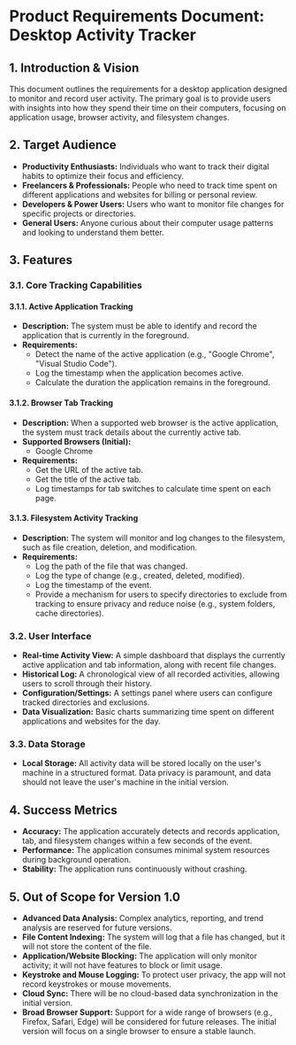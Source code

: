 # Product Requirements Document: Desktop Activity Tracker

## 1. Introduction & Vision

This document outlines the requirements for a desktop application designed to monitor and record user activity. The primary goal is to provide users with insights into how they spend their time on their computers, focusing on application usage, browser activity, and filesystem changes.

## 2. Target Audience

*   **Productivity Enthusiasts:** Individuals who want to track their digital habits to optimize their focus and efficiency.
*   **Freelancers & Professionals:** People who need to track time spent on different applications and websites for billing or personal review.
*   **Developers & Power Users:** Users who want to monitor file changes for specific projects or directories.
*   **General Users:** Anyone curious about their computer usage patterns and looking to understand them better.

## 3. Features

### 3.1. Core Tracking Capabilities

#### 3.1.1. Active Application Tracking
*   **Description:** The system must be able to identify and record the application that is currently in the foreground.
*   **Requirements:**
    *   Detect the name of the active application (e.g., "Google Chrome", "Visual Studio Code").
    *   Log the timestamp when the application becomes active.
    *   Calculate the duration the application remains in the foreground.

#### 3.1.2. Browser Tab Tracking
*   **Description:** When a supported web browser is the active application, the system must track details about the currently active tab.
*   **Supported Browsers (Initial):**
    *   Google Chrome
*   **Requirements:**
    *   Get the URL of the active tab.
    *   Get the title of the active tab.
    *   Log timestamps for tab switches to calculate time spent on each page.

#### 3.1.3. Filesystem Activity Tracking
*   **Description:** The system will monitor and log changes to the filesystem, such as file creation, deletion, and modification.
*   **Requirements:**
    *   Log the path of the file that was changed.
    *   Log the type of change (e.g., created, deleted, modified).
    *   Log the timestamp of the event.
    *   Provide a mechanism for users to specify directories to exclude from tracking to ensure privacy and reduce noise (e.g., system folders, cache directories).

### 3.2. User Interface

*   **Real-time Activity View:** A simple dashboard that displays the currently active application and tab information, along with recent file changes.
*   **Historical Log:** A chronological view of all recorded activities, allowing users to scroll through their history.
*   **Configuration/Settings:** A settings panel where users can configure tracked directories and exclusions.
*   **Data Visualization:** Basic charts summarizing time spent on different applications and websites for the day.

### 3.3. Data Storage

*   **Local Storage:** All activity data will be stored locally on the user's machine in a structured format. Data privacy is paramount, and data should not leave the user's machine in the initial version.

## 4. Success Metrics

*   **Accuracy:** The application accurately detects and records application, tab, and filesystem changes within a few seconds of the event.
*   **Performance:** The application consumes minimal system resources during background operation.
*   **Stability:** The application runs continuously without crashing.

## 5. Out of Scope for Version 1.0

*   **Advanced Data Analysis:** Complex analytics, reporting, and trend analysis are reserved for future versions.
*   **File Content Indexing:** The system will log that a file has changed, but it will not store the content of the file.
*   **Application/Website Blocking:** The application will only monitor activity; it will not have features to block or limit usage.
*   **Keystroke and Mouse Logging:** To protect user privacy, the app will not record keystrokes or mouse movements.
*   **Cloud Sync:** There will be no cloud-based data synchronization in the initial version.
*   **Broad Browser Support:** Support for a wide range of browsers (e.g., Firefox, Safari, Edge) will be considered for future releases. The initial version will focus on a single browser to ensure a stable launch.
